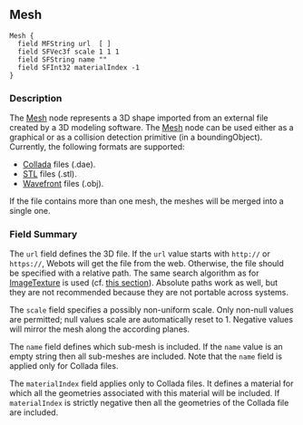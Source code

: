 ## Mesh

```
Mesh {
  field MFString url  [ ]
  field SFVec3f scale 1 1 1
  field SFString name ""
  field SFInt32 materialIndex -1
}
```

### Description

The [Mesh](#mesh) node represents a 3D shape imported from an external file created by a 3D modeling software.
The [Mesh](#mesh) node can be used either as a graphical or as a collision detection primitive (in a boundingObject).
Currently, the following formats are supported:
  - [Collada](https://en.wikipedia.org/wiki/COLLADA) files (.dae).
  - [STL](https://en.wikipedia.org/wiki/STL_(file_format)) files (.stl).
  - [Wavefront](https://wiki.fileformat.com/3d/obj) files (.obj).

If the file contains more than one mesh, the meshes will be merged into a single one.

### Field Summary

The `url` field defines the 3D file.
If the `url` value starts with `http://` or `https://`, Webots will get the file from the web.
Otherwise, the file should be specified with a relative path.
The same search algorithm as for [ImageTexture](imagetexture.md) is used (cf. [this section](imagetexture.md#search-rule-of-the-texture-path)).
Absolute paths work as well, but they are not recommended because they are not portable across systems.

The `scale` field specifies a possibly non-uniform scale. Only non-null values are permitted; null values scale are automatically reset to 1.
Negative values will mirror the mesh along the according planes.

The `name` field defines which sub-mesh is included.
If the `name` value is an empty string then all sub-meshes are included.
Note that the `name` field is applied only for Collada files.

The `materialIndex` field applies only to Collada files.
It defines a material for which all the geometries associated with this material will be included.
If `materialIndex` is strictly negative then all the geometries of the Collada file are included.
